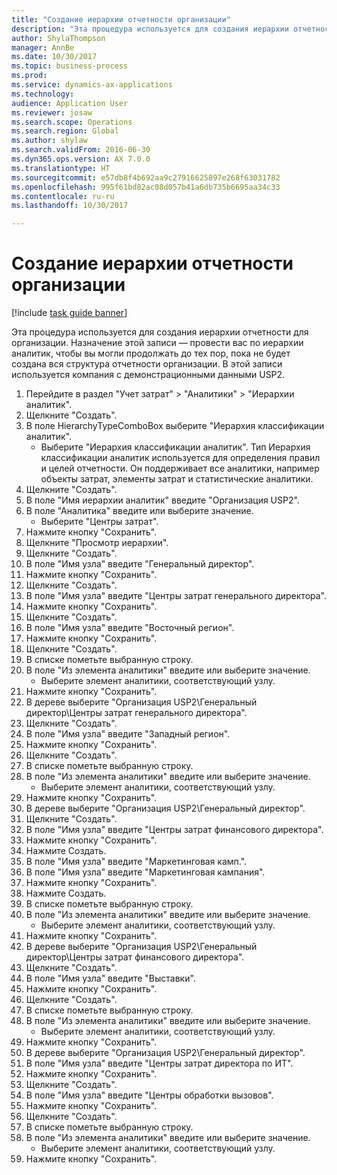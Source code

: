 ```yaml
--- 
title: "Создание иерархии отчетности организации"
description: "Эта процедура используется для создания иерархии отчетности для организации."
author: ShylaThompson
manager: AnnBe
ms.date: 10/30/2017
ms.topic: business-process
ms.prod: 
ms.service: dynamics-ax-applications
ms.technology: 
audience: Application User
ms.reviewer: josaw
ms.search.scope: Operations
ms.search.region: Global
ms.author: shylaw
ms.search.validFrom: 2016-06-30
ms.dyn365.ops.version: AX 7.0.0
ms.translationtype: HT
ms.sourcegitcommit: e57db8f4b692aa9c27916625897e268f63031782
ms.openlocfilehash: 995f61bd82ac08d057b41a6db735b6695aa34c33
ms.contentlocale: ru-ru
ms.lasthandoff: 10/30/2017

---
```

# <a name="create-an-organization-report-hierarchy"></a>Создание иерархии отчетности организации

[!include [task guide banner](../../includes/task-guide-banner.md)]

Эта процедура используется для создания иерархии отчетности для организации. Назначение этой записи — провести вас по иерархии аналитик, чтобы вы могли продолжать до тех пор, пока не будет создана вся структура отчетности организации. В этой записи используется компания с демонстрационными данными USP2.

1. Перейдите в раздел "Учет затрат" > "Аналитики" > "Иерархии аналитик".
2. Щелкните "Создать".
3. В поле HierarchyTypeComboBox выберите "Иерархия классификации аналитик".
    * Выберите "Иерархия классификации аналитик". Тип Иерархия классификации аналитик используется для определения правил и целей отчетности. Он поддерживает все аналитики, например объекты затрат, элементы затрат и статистические аналитики.  
4. Щелкните "Создать".
5. В поле "Имя иерархии аналитик" введите "Организация USP2".
6. В поле "Аналитика" введите или выберите значение.
    * Выберите "Центры затрат".  
7. Нажмите кнопку "Сохранить".
8. Щелкните "Просмотр иерархии".
9. Щелкните "Создать".
10. В поле "Имя узла" введите "Генеральный директор".
11. Нажмите кнопку "Сохранить".
12. Щелкните "Создать".
13. В поле "Имя узла" введите "Центры затрат генерального директора".
14. Нажмите кнопку "Сохранить".
15. Щелкните "Создать".
16. В поле "Имя узла" введите "Восточный регион".
17. Нажмите кнопку "Сохранить".
18. Щелкните "Создать".
19. В списке пометьте выбранную строку.
20. В поле "Из элемента аналитики" введите или выберите значение.
    * Выберите элемент аналитики, соответствующий узлу.  
21. Нажмите кнопку "Сохранить".
22. В дереве выберите "Организация USP2\Генеральный директор\Центры затрат генерального директора".
23. Щелкните "Создать".
24. В поле "Имя узла" введите "Западный регион".
25. Нажмите кнопку "Сохранить".
26. Щелкните "Создать".
27. В списке пометьте выбранную строку.
28. В поле "Из элемента аналитики" введите или выберите значение.
    * Выберите элемент аналитики, соответствующий узлу.  
29. Нажмите кнопку "Сохранить".
30. В дереве выберите "Организация USP2\Генеральный директор".
31. Щелкните "Создать".
32. В поле "Имя узла" введите "Центры затрат финансового директора".
33. Нажмите кнопку "Сохранить".
34. Нажмите Создать.
35. В поле "Имя узла" введите "Маркетинговая камп.".
36. В поле "Имя узла" введите "Маркетинговая кампания".
37. Нажмите кнопку "Сохранить".
38. Нажмите Создать.
39. В списке пометьте выбранную строку.
40. В поле "Из элемента аналитики" введите или выберите значение.
    * Выберите элемент аналитики, соответствующий узлу.  
41. Нажмите кнопку "Сохранить".
42. В дереве выберите "Организация USP2\Генеральный директор\Центры затрат финансового директора".
43. Щелкните "Создать".
44. В поле "Имя узла" введите "Выставки".
45. Нажмите кнопку "Сохранить".
46. Щелкните "Создать".
47. В списке пометьте выбранную строку.
48. В поле "Из элемента аналитики" введите или выберите значение.
    * Выберите элемент аналитики, соответствующий узлу.  
49. Нажмите кнопку "Сохранить".
50. В дереве выберите "Организация USP2\Генеральный директор".
51. В поле "Имя узла" введите "Центры затрат директора по ИТ".
52. Нажмите кнопку "Сохранить".
53. Щелкните "Создать".
54. В поле "Имя узла" введите "Центры обработки вызовов".
55. Нажмите кнопку "Сохранить".
56. Щелкните "Создать".
57. В списке пометьте выбранную строку.
58. В поле "Из элемента аналитики" введите или выберите значение.
    * Выберите элемент аналитики, соответствующий узлу.  
59. Нажмите кнопку "Сохранить".



